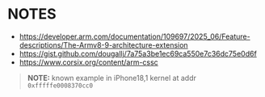 # NOTES

- https://developer.arm.com/documentation/109697/2025_06/Feature-descriptions/The-Armv8-9-architecture-extension
- https://gist.github.com/dougallj/7a75a3be1ec69ca550e7c36dc75e0d6f
- https://www.corsix.org/content/arm-cssc

> **NOTE:** known example in iPhone18,1 kernel at addr `0xfffffe0008370cc0`